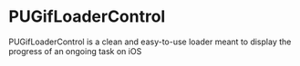 # PUGifLoaderControl
PUGifLoaderControl is a clean and easy-to-use loader meant to display the progress of an ongoing task on iOS
